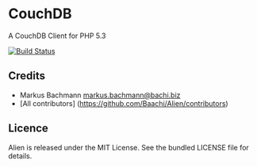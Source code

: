 # CouchDB #
A CouchDB Client for PHP 5.3

[![Build Status](https://secure.travis-ci.org/Baachi/CouchDB.png)](http://travis-ci.org/Baachi/CouchDB)

## Credits ##

 * Markus Bachmann <markus.bachmann@bachi.biz>
 * [All contributors] (https://github.com/Baachi/Alien/contributors)

## Licence ##
Alien is released under the MIT License. See the bundled LICENSE file for details.